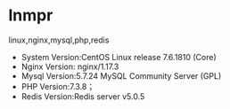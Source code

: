 # lnmpr
linux,nginx,mysql,php,redis

- System Version:CentOS Linux release 7.6.1810 (Core) 
- Nginx Version: nginx/1.17.3
- Mysql Version:5.7.24 MySQL Community Server (GPL)
- PHP Version:7.3.8； 
- Redis Version:Redis server v5.0.5
